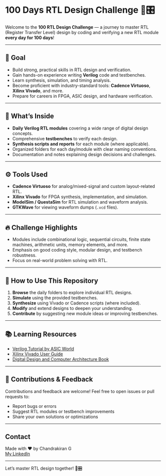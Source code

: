 # 100 Days RTL Design Challenge 🚀🎛️

Welcome to the **100 RTL Design Challenge** — a journey to master RTL (Register Transfer Level) design by coding and verifying a new RTL module **every day for 100 days**!

---

## 🎯 Goal

- Build strong, practical skills in RTL design and verification.
- Gain hands-on experience writing **Verilog** code and testbenches.
- Learn synthesis, simulation, and timing analysis.
- Become proficient with industry-standard tools: **Cadence Virtuoso**, **Xilinx Vivado**, and more.
- Prepare for careers in FPGA, ASIC design, and hardware verification.

---

## 📂 What’s Inside

- **Daily Verilog RTL modules** covering a wide range of digital design concepts.
- Comprehensive **testbenches** to verify each design.
- **Synthesis scripts and reports** for each module (where applicable).
- Organized folders for each day/module with clear naming conventions.
- Documentation and notes explaining design decisions and challenges.

---

## ⚙️ Tools Used

- **Cadence Virtuoso** for analog/mixed-signal and custom layout-related RTL.
- **Xilinx Vivado** for FPGA synthesis, implementation, and simulation.
- **ModelSim / QuestaSim** for RTL simulation and waveform analysis.
- **GTKWave** for viewing waveform dumps (`.vcd` files).

---

## 🔥 Challenge Highlights

- Modules include combinational logic, sequential circuits, finite state machines, arithmetic units, memory elements, and more.
- Emphasis on good coding style, modular design, and testbench robustness.
- Focus on real-world problem solving with RTL.

---

## 🚀 How to Use This Repository

1. **Browse** the daily folders to explore individual RTL designs.
2. **Simulate** using the provided testbenches.
3. **Synthesize** using Vivado or Cadence scripts (where included).
4. **Modify** and extend designs to deepen your understanding.
5. **Contribute** by suggesting new module ideas or improving testbenches.

---

## 📚 Learning Resources

- [Verilog Tutorial by ASIC World](http://asic-world.com/verilog/)
- [Xilinx Vivado User Guide](https://www.xilinx.com/support/documentation-navigation/design-hubs/dh0002-vivado-design-hub.html)
- [Digital Design and Computer Architecture Book](https://www.amazon.com/Digital-Design-Computer-Architecture-Second/dp/0123944244)

---

## 🙌 Contributions & Feedback

Contributions and feedback are welcome! Feel free to open issues or pull requests to:

- Report bugs or errors
- Suggest RTL modules or testbench improvements
- Share your own solutions or optimizations

---

## Contact

Made with ❤️ by Chandrakiran G  
[My LinkedIn](https://www.linkedin.com/in/chandrakiran-g-409816257/) 

---

Let’s master RTL design together! 🚀🎛️
